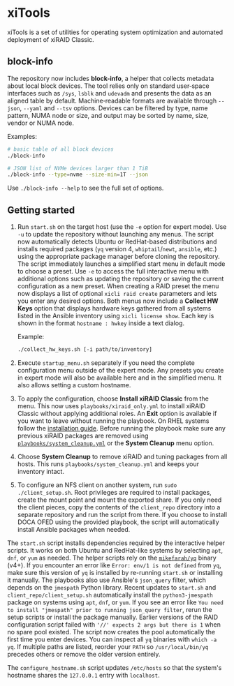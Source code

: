 # xiTools

xiTools is a set of utilities for operating system optimization and automated deployment of xiRAID Classic.

## block-info

The repository now includes **block-info**, a helper that collects metadata about
local block devices. The tool relies only on standard user‑space interfaces such
as `/sys`, `lsblk` and `udevadm` and presents the data as an aligned table by
default. Machine‑readable formats are available through `--json`, `--yaml` and
`--tsv` options. Devices can be filtered by type, name pattern, NUMA node or
size, and output may be sorted by name, size, vendor or NUMA node.

Examples:

```bash
# basic table of all block devices
./block-info

# JSON list of NVMe devices larger than 1 TiB
./block-info --type=nvme --size-min=1T --json
```

Use `./block-info --help` to see the full set of options.

## Getting started

1. Run `start.sh` on the target host (use the `-e` option for expert mode). Use `-u` to update the repository without launching any menus. The script now automatically detects Ubuntu or RedHat-based distributions and installs required packages (`yq` version 4, `whiptail`/`newt`, `ansible`, etc.) using the appropriate package manager before cloning the repository.
   The script immediately launches a simplified start menu in default mode to choose a preset. Use `-e` to access the full interactive menu with additional options such as updating the repository or saving the current configuration as a new preset. When creating a RAID preset the menu now displays a list of optional `xicli raid create` parameters and lets you enter any desired options.
   Both menus now include a **Collect HW Keys** option that displays hardware
   keys gathered from all systems listed in the Ansible inventory using
   `xicli license show`. Each key is shown in the format
   `hostname : hwkey` inside a text dialog.

   Example:
   ```bash
   ./collect_hw_keys.sh [-i path/to/inventory]
   ```
2. Execute `startup_menu.sh` separately if you need the complete configuration menu outside of the expert mode. Any presets you create in expert mode will also be available here and in the simplified menu. It also allows setting a custom hostname.
3. To apply the configuration, choose **Install xiRAID Classic** from the menu.
   This now uses `playbooks/xiraid_only.yml` to install xiRAID Classic without applying
   additional roles. An **Exit** option is available if you want to leave without running the playbook.
   On RHEL systems follow the [installation guide](https://xinnor.io/docs/xiRAID-4.3.0/E/en/IG/installing_xiraid_classic_on_rhel.html).
   Before running the playbook make sure any previous xiRAID packages are removed using
   [`playbooks/system_cleanup.yml`](playbooks/system_cleanup.yml) or the **System Cleanup** menu option.

4. Choose **System Cleanup** to remove xiRAID and tuning packages from all hosts. This runs `playbooks/system_cleanup.yml` and keeps your inventory intact.

5. To configure an NFS client on another system, run `sudo ./client_setup.sh`. Root
   privileges are required to install packages, create the mount point and mount
   the exported share. If you only need the client pieces, copy the contents of
   the `client_repo` directory into a separate repository and run the script
   from there. If you choose to install DOCA OFED using the provided playbook,
   the script will automatically install Ansible packages when needed.

The `start.sh` script installs dependencies required by the interactive helper scripts. It works on both Ubuntu and RedHat-like systems by selecting `apt`, `dnf`, or `yum` as needed. The helper scripts rely on the [`mikefarah/yq`](https://github.com/mikefarah/yq) binary (v4+). If you encounter an error like `Error: env/1 is not defined` from `yq`, make sure this version of `yq` is installed by re-running `start.sh` or installing it manually.
The playbooks also use Ansible's `json_query` filter, which depends on the
`jmespath` Python library. Recent updates to `start.sh` and
`client_repo/client_setup.sh` automatically install the `python3-jmespath`
package on systems using `apt`, `dnf`, or `yum`. If you see an error like
`You need to install "jmespath" prior to running json_query filter`, rerun the
setup scripts or install the package manually.
Earlier versions of the RAID configuration script failed with `'//' expects 2 args but there is 1` when no spare pool existed. The script now creates the pool automatically the first time you enter devices.
You can inspect all `yq` binaries with `which -a yq`. If multiple paths are listed, reorder your `PATH` so `/usr/local/bin/yq` precedes others or remove the older version entirely.

The `configure_hostname.sh` script updates `/etc/hosts` so that the system's hostname shares the `127.0.0.1` entry with `localhost`.
